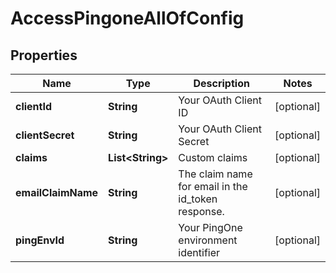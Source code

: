 

# AccessPingoneAllOfConfig


## Properties

| Name | Type | Description | Notes |
|------------ | ------------- | ------------- | -------------|
|**clientId** | **String** | Your OAuth Client ID |  [optional] |
|**clientSecret** | **String** | Your OAuth Client Secret |  [optional] |
|**claims** | **List&lt;String&gt;** | Custom claims |  [optional] |
|**emailClaimName** | **String** | The claim name for email in the id_token response. |  [optional] |
|**pingEnvId** | **String** | Your PingOne environment identifier |  [optional] |



